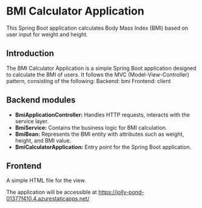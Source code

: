 # BMI Calculator Application

This Spring Boot application calculates Body Mass Index (BMI) based on user input for weight and height.

## Introduction

The BMI Calculator Application is a simple Spring Boot application designed to calculate the BMI of users. It follows the MVC (Model-View-Controller) pattern, consisting of the following:
Backend: bmi
Frontend: client

## Backend modules

- **BmiApplicationController:** Handles HTTP requests, interacts with the service layer.
- **BmiService:** Contains the business logic for BMI calculation.
- **BmiBean:** Represents the BMI entity with attributes such as weight, height, and BMI value.
- **BmiCalculatorApplication:** Entry point for the Spring Boot application.

## Frontend 
A simple HTML file for the view.

The application will be accessible at https://jolly-pond-01377f410.4.azurestaticapps.net/

